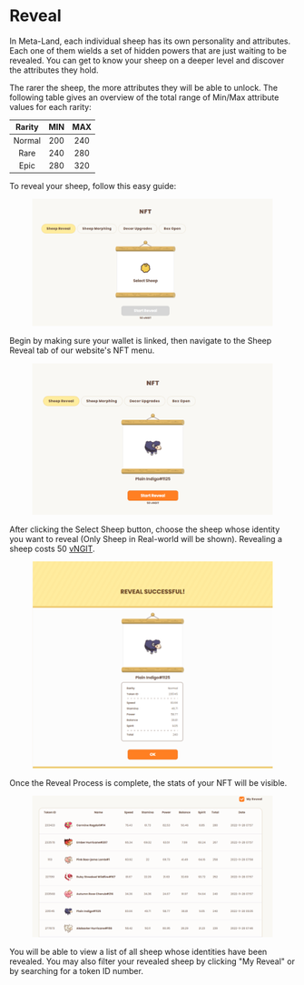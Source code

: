 # Reveal

In Meta-Land, each individual sheep has its own personality and attributes. Each one of them wields a set of hidden powers that are just waiting to be revealed. You can get to know your sheep on a deeper level and discover the attributes they hold.



The rarer the sheep, the more attributes they will be able to unlock. The following table gives an overview of the total range of Min/Max attribute values for each rarity:&#x20;

| Rarity | MIN | MAX |
| :----: | :-: | :-: |
| Normal | 200 | 240 |
|  Rare  | 240 | 280 |
|  Epic  | 280 | 320 |





To reveal your sheep, follow this easy guide:

<figure><img src="../../.gitbook/assets/Untitled (1).png" alt=""><figcaption></figcaption></figure>

Begin by making sure your wallet is linked, then navigate to the Sheep Reveal tab of our website's NFT menu.&#x20;





<figure><img src="../../.gitbook/assets/image (2) (1).png" alt=""><figcaption></figcaption></figure>

After clicking the Select Sheep button, choose the sheep whose identity you want to reveal (Only Sheep in Real-world will be shown). Revealing a sheep costs 50 [vNGIT](https://guide.sheepfarm.io/guide/economy/nightingale-token-ngit/vngit).





<figure><img src="../../.gitbook/assets/image (3) (1).png" alt=""><figcaption></figcaption></figure>

Once the Reveal Process is complete, the stats of your NFT will be visible.



<figure><img src="../../.gitbook/assets/image (12).png" alt=""><figcaption></figcaption></figure>

You will be able to view a list of all sheep whose identities have been revealed. You may also filter your revealed sheep by clicking "My Reveal" or by searching for a token ID number.

